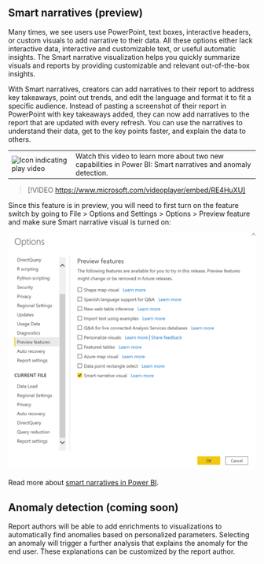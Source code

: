 ## Smart narratives (preview)

Many times, we see users use PowerPoint, text boxes, interactive headers, or custom visuals to add narrative to their data.  All these options either lack interactive data, interactive and customizable text, or useful automatic insights. The Smart narrative visualization helps you quickly summarize visuals and reports by providing customizable and relevant out-of-the-box insights.

With Smart narratives, creators can add narratives to their report to address key takeaways, point out trends, and edit the language and format it to fit a specific audience. Instead of pasting a screenshot of their report in PowerPoint with key takeaways added, they can now add narratives to the report that are updated with every refresh. You can use the narratives to understand their data, get to the key points faster, and explain the data to others.

|||
| :--- | :--- |
| ![Icon indicating play video](../media/video_icon.png)| Watch this video to learn more about two new capabilities in Power BI: Smart narratives and anomaly detection.|

>[!VIDEO https://www.microsoft.com/videoplayer/embed/RE4HuXU]

Since this feature is in preview, you will need to first turn on the feature switch by going to File > Options and Settings > Options > Preview feature and make sure Smart narrative visual is turned on:

![Option to turn on Smart Narratives in Power BI.](../media/smart-narratives-september-2020.png)

Read more about [smart narratives in Power BI](https://powerbi.microsoft.com/blog/smart-narrative-preview/).

## Anomaly detection (coming soon)

Report authors will be able to add enrichments to visualizations to automatically find anomalies based on personalized parameters. Selecting an anomaly will trigger a further analysis that explains the anomaly for the end user. These explanations can be customized by the report author.

